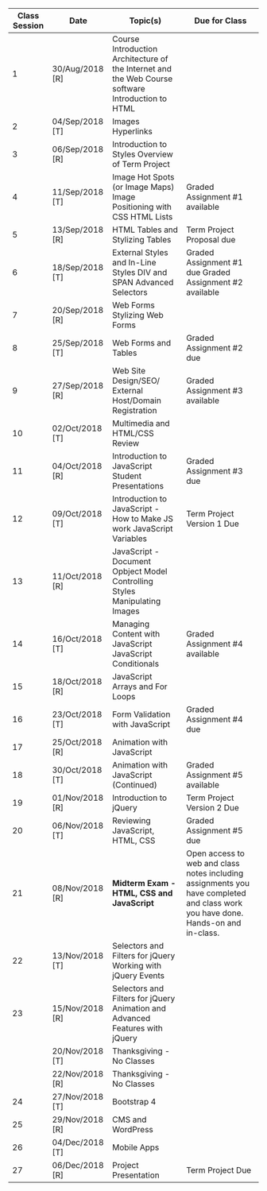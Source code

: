 | **Class   Session** | **Date**         | **Topic(s)**                                                 | **Due   for Class**                                          |
| ------------------- | ---------------- | ------------------------------------------------------------ | ------------------------------------------------------------ |
| 1                   | 30/Aug/2018  [R] | Course Introduction    Architecture of the Internet and the Web    Course software    Introduction to HTML |                                                              |
| 2                   | 04/Sep/2018  [T] | Images   Hyperlinks                                          |                                                              |
| 3                   | 06/Sep/2018  [R] | Introduction to Styles    Overview of Term Project           |                                                              |
| 4                   | 11/Sep/2018  [T] | Image Hot   Spots (or Image Maps)    Image Positioning with CSS    HTML Lists | Graded   Assignment #1 available                             |
| 5                   | 13/Sep/2018  [R] | HTML Tables and Stylizing Tables                             | Term Project Proposal due                                    |
| 6                   | 18/Sep/2018  [T] | External   Styles and In-Line Styles    DIV and SPAN    Advanced Selectors | Graded   Assignment #1 due    Graded Assignment #2 available |
| 7                   | 20/Sep/2018  [R] | Web Forms    Stylizing Web Forms                             |                                                              |
| 8                   | 25/Sep/2018  [T] | Web Forms and   Tables                                       | Graded   Assignment #2 due                                   |
| 9                   | 27/Sep/2018  [R] | Web Site Design/SEO/ External Host/Domain Registration       | Graded Assignment #3 available                               |
| 10                  | 02/Oct/2018  [T] | Multimedia and   HTML/CSS Review                             |                                                              |
| 11                  | 04/Oct/2018  [R] | Introduction to JavaScript    Student Presentations          | Graded Assignment #3 due                                     |
| 12                  | 09/Oct/2018  [T] | Introduction   to JavaScript - How to Make JS work    JavaScript Variables | Term Project   Version 1 Due                                 |
| 13                  | 11/Oct/2018  [R] | JavaScript - Document Opbject Model    Controlling Styles    Manipulating Images |                                                              |
| 14                  | 16/Oct/2018  [T] | Managing   Content with JavaScript    JavaScript Conditionals | Graded   Assignment #4 available                             |
| 15                  | 18/Oct/2018  [R] | JavaScript Arrays and For Loops                              |                                                              |
| 16                  | 23/Oct/2018  [T] | Form   Validation with JavaScript                            | Graded   Assignment #4 due                                   |
| 17                  | 25/Oct/2018  [R] | Animation with JavaScript                                    |                                                              |
| 18                  | 30/Oct/2018  [T] | Animation with   JavaScript (Continued)                      | Graded   Assignment #5 available                             |
| 19                  | 01/Nov/2018  [R] | Introduction to jQuery                                       | Term Project Version 2 Due                                   |
| 20                  | 06/Nov/2018  [T] | Reviewing   JavaScript, HTML, CSS                            | Graded   Assignment #5 due                                   |
| 21                  | 08/Nov/2018  [R] | **Midterm Exam - HTML, CSS and JavaScript**                  | Open access to web and class notes including assignments you   have completed and class work you have done. Hands-on and in-class. |
| 22                  | 13/Nov/2018  [T] | Selectors and   Filters for jQuery   Working with   jQuery Events |                                                              |
| 23                  | 15/Nov/2018  [R] | Selectors and Filters for jQuery   Animation and Advanced Features with jQuery |                                                              |
|                     | 20/Nov/2018  [T] | Thanksgiving - No Classes                                    |                                                              |
|                     | 22/Nov/2018  [R] | Thanksgiving  - No Classes                                   |                                                              |
| 24                  | 27/Nov/2018  [T] | Bootstrap 4                                                  |                                                              |
| 25                  | 29/Nov/2018  [R] | CMS and WordPress                                            |                                                              |
| 26                  | 04/Dec/2018  [T] | Mobile Apps                                                  |                                                              |
| 27                  | 06/Dec/2018  [R] | Project Presentation                                         | Term Project Due                                             |

    
